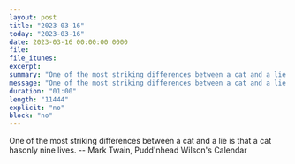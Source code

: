 ```yaml
---
layout: post
title: "2023-03-16"
today: "2023-03-16"
date: 2023-03-16 00:00:00 0000
file:
file_itunes:
excerpt:
summary: "One of the most striking differences between a cat and a lie is that a cat hasonly nine lives. -- Mark Twain, Pudd'nhead Wilson's Calendar "
message: "One of the most striking differences between a cat and a lie is that a cat hasonly nine lives. -- Mark Twain, Pudd'nhead Wilson's Calendar "
duration: "01:00"
length: "11444"
explicit: "no"
block: "no"
---
```

One of the most striking differences between a cat and a lie is that a cat hasonly nine lives. -- Mark Twain, Pudd'nhead Wilson's Calendar 

